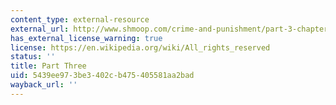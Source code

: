 ```yaml
---
content_type: external-resource
external_url: http://www.shmoop.com/crime-and-punishment/part-3-chapter-1-full-text.html
has_external_license_warning: true
license: https://en.wikipedia.org/wiki/All_rights_reserved
status: ''
title: Part Three
uid: 5439ee97-3be3-402c-b475-405581aa2bad
wayback_url: ''
---
```

